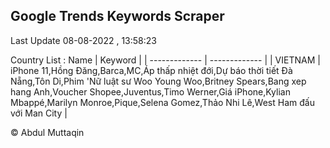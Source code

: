 

## Google Trends Keywords Scraper 
 
Last Update 08-08-2022 , 13:58:23

Country List :
 Name  | Keyword |
| ------------- | ------------- |
| VIETNAM | iPhone 11,Hồng Đăng,Barca,MC,Áp thấp nhiệt đới,Dự báo thời tiết Đà Nẵng,Tôn Di,Phim 'Nữ luật sư Woo Young Woo,Britney Spears,Bang xep hang Anh,Voucher Shopee,Juventus,Timo Werner,Giá iPhone,Kylian Mbappé,Marilyn Monroe,Pique,Selena Gomez,Thảo Nhi Lê,West Ham đấu với Man City |



© Abdul Muttaqin 

